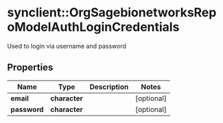 # synclient::OrgSagebionetworksRepoModelAuthLoginCredentials

Used to login via username and password

## Properties
Name | Type | Description | Notes
------------ | ------------- | ------------- | -------------
**email** | **character** |  | [optional] 
**password** | **character** |  | [optional] 


